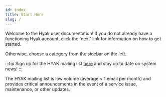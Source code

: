 ```yaml
---
id: index
title: Start Here
slug: /
---
```


Welcome to the Hyak user documentation! If you do not already have a functioning Hyak account, click the 'next' link for information on how to get started.

Otherwise, choose a category from the sidebar on the left.

:::tip
Sign up for the HYAK mailing list [here](https://mailman1.u.washington.edu/mailman/listinfo/hyak-users) and stay up to date on system news!
:::

The HYAK mailing list is low volume (average < 1 email per month) and provides critical announcements in the event of a service issue, maintenance, or other updates.
